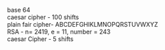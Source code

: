 base 64\
caesar cipher - 100 shifts\
plain fair cipher- ABCDEFGHIKLMNOPQRSTUVWXYZ\
RSA - n= 2419, e = 11, number = 243\
caesar Cipher - 5 shifts
